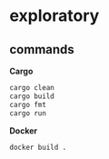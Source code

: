 # exploratory

## commands

**Cargo**

```bash
cargo clean
cargo build
cargo fmt
cargo run
```

**Docker**

```bash
docker build .
```